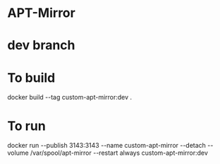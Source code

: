# APT-Mirror
# dev branch

# To build 
docker build --tag custom-apt-mirror:dev .

# To run
docker run --publish 3143:3143 --name custom-apt-mirror --detach --volume /var/spool/apt-mirror --restart always custom-apt-mirror:dev
